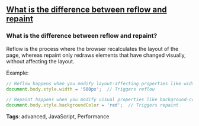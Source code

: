 ## [What is the difference between reflow and repaint](#what-is-the-difference-between-reflow-and-repaint)

### What is the difference between reflow and repaint?

Reflow is the process where the browser recalculates the layout of the page, whereas repaint only redraws elements that have changed visually, without affecting the layout.

Example:

```javascript
// Reflow happens when you modify layout-affecting properties like width/height
document.body.style.width = '500px';  // Triggers reflow

// Repaint happens when you modify visual properties like background-color
document.body.style.backgroundColor = 'red';  // Triggers repaint
```

**Tags**: advanced, JavaScript, Performance


